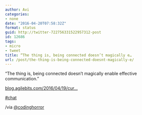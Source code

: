 ```yaml
---
author: Avi
categories:
- none
date: "2016-04-20T07:58:32Z"
format: status
guid: http://twitter-722756331522957312-post
id: 12686
tags:
- micro
- tweet
title: “The thing is, being connected doesn’t magically e…
url: /post/the-thing-is-being-connected-doesnt-magically-e/
---
```

“The thing is, being connected doesn’t magically enable effective communication.”

[blog.agilebits.com/2016/04/19/cur…](https://blog.agilebits.com/2016/04/19/curing-our-slack-addiction/)

[#chat](http://twitter.com/search?q=%23chat)

/via [@codinghorror](http://twitter.com/codinghorror)